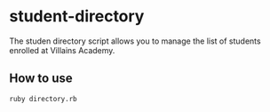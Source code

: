 # student-directory #

The studen directory script allows you to manage the list of students 
enrolled at Villains Academy.

## How to use ##

```shell
ruby directory.rb
```
